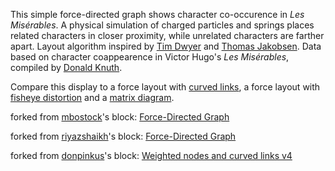 This simple force-directed graph shows character co-occurence in *Les Misérables*. A physical simulation of charged particles and springs places related characters in closer proximity, while unrelated characters are farther apart. Layout algorithm inspired by [Tim Dwyer](http://www.csse.monash.edu.au/~tdwyer/) and [Thomas Jakobsen](http://web.archive.org/web/20080410171619/http://www.teknikus.dk/tj/gdc2001.htm). Data based on character coappearence in Victor Hugo's *Les Misérables*, compiled by [Donald Knuth](http://www-cs-faculty.stanford.edu/~uno/sgb.html).

Compare this display to a force layout with [curved links](/mbostock/4600693), a force layout with [fisheye distortion](http://bost.ocks.org/mike/fisheye/) and a [matrix diagram](http://bost.ocks.org/mike/miserables/).

forked from <a href='http://bl.ocks.org/mbostock/'>mbostock</a>'s block: <a href='http://bl.ocks.org/mbostock/4062045'>Force-Directed Graph</a>

forked from <a href='http://bl.ocks.org/riyazshaikh/'>riyazshaikh</a>'s block: <a href='http://bl.ocks.org/riyazshaikh/2a2ad9a6eed7f21c66b10f11155d9bac'>Force-Directed Graph</a>

forked from <a href='http://bl.ocks.org/donpinkus/'>donpinkus</a>'s block: <a href='http://bl.ocks.org/donpinkus/f02531d86e3d8028d5216f9c72d40e1d'>Weighted nodes and curved links v4</a>